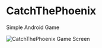 # CatchThePhoenix

Simple Android Game

![CatchThePhoenix Game Screen](https://github.com/zumrudu-anka/CatchThePhoenix/blob/master/Presentations/Calculator.gif)